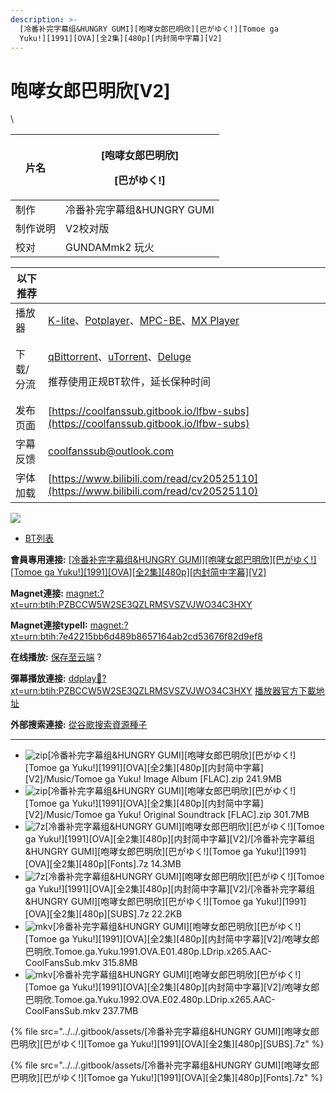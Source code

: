 ```yaml
---
description: >-
  [冷番补完字幕组&HUNGRY GUMI][咆哮女郎巴明欣][巴がゆく!][Tomoe ga
  Yuku!][1991][OVA][全2集][480p][内封简中字幕][V2]
---
```


# 咆哮女郎巴明欣\[V2]

\


| 片名   | <p>[咆哮女郎巴明欣]</p><p>[巴がゆく!]</p> |
| ---- | ------------------------------ |
| 制作   | 冷番补完字幕组\&HUNGRY GUMI           |
| 制作说明 | V2校对版                          |
| 校对   | GUNDAMmk2 玩火                   |

&#x20;

| 以下推荐  |                                                                                                                                                                                                                                              |
| ----- | -------------------------------------------------------------------------------------------------------------------------------------------------------------------------------------------------------------------------------------------- |
| 播放器   | [K-lite](https://codecguide.com/download\_kl.htm)、[Potplayer](https://potplayer.daum.net/)、[MPC-BE](https://sourceforge.net/projects/mpcbe/)、[MX Player](https://www.lanzoui.com/b688551)                                                    |
| 下载/分流 | <p><a href="https://github.com/c0re100/qBittorrent-Enhanced-Edition/releases">qBittorrent</a>、<a href="https://hungryxhz.lanzouu.com/iUAtd058gd4h">uTorrent</a>、<a href="https://deluge-torrent.org/">Deluge</a></p><p>推荐使用正规BT软件，延长保种时间</p> |
| 发布页面  | [https://coolfanssub.gitbook.io/lfbw-subs](https://coolfanssub.gitbook.io/lfbw-subs)                                                                                                                                                         |
| 字幕反馈  | coolfanssub@outlook.com                                                                                                                                                                                                                      |
| 字体加载  | [https://www.bilibili.com/read/cv20525110](https://www.bilibili.com/read/cv20525110)                                                                                                                                                         |

&#x20;

&#x20;

![](https://img.gejiba.com/images/978071a1a11bf17e9f995c7a73e90c02.jpg)



* [BT列表](https://share.dmhy.org/topics/view/640163\_HUNGRY\_GUMI\_!\_Tomoe\_ga\_Yuku!\_1991\_OVA\_2\_480p\_V2.html#tabs-1)

**會員專用連接:** [\[冷番补完字幕组\&HUNGRY GUMI\]\[咆哮女郎巴明欣\]\[巴がゆく!\]\[Tomoe ga Yuku!\]\[1991\]\[OVA\]\[全2集\]\[480p\]\[内封简中字幕\]\[V2\]](https://dl.dmhy.org/2023/05/14/7e42215bb6d489b8657164ab2cd53676f82d9ef8.torrent)

**Magnet連接:** [magnet:?xt=urn:btih:PZBCCW5W2SE3QZLRMSVSZVJWO34C3HXY](https://magnet/?xt=urn:btih:PZBCCW5W2SE3QZLRMSVSZVJWO34C3HXY\&dn=\&tr=http%3A%2F%2F104.143.10.186%3A8000%2Fannounce\&tr=udp%3A%2F%2F104.143.10.186%3A8000%2Fannounce\&tr=http%3A%2F%2Ftracker.openbittorrent.com%3A80%2Fannounce\&tr=http%3A%2F%2Ftracker3.itzmx.com%3A6961%2Fannounce\&tr=http%3A%2F%2Ftracker4.itzmx.com%3A2710%2Fannounce\&tr=http%3A%2F%2Ftracker.publicbt.com%3A80%2Fannounce\&tr=http%3A%2F%2Ftracker.prq.to%2Fannounce\&tr=http%3A%2F%2Fopen.acgtracker.com%3A1096%2Fannounce\&tr=https%3A%2F%2Ft-115.rhcloud.com%2Fonly\_for\_ylbud\&tr=http%3A%2F%2Ftracker1.itzmx.com%3A8080%2Fannounce\&tr=http%3A%2F%2Ftracker2.itzmx.com%3A6961%2Fannounce\&tr=udp%3A%2F%2Ftracker1.itzmx.com%3A8080%2Fannounce\&tr=udp%3A%2F%2Ftracker2.itzmx.com%3A6961%2Fannounce\&tr=udp%3A%2F%2Ftracker3.itzmx.com%3A6961%2Fannounce\&tr=udp%3A%2F%2Ftracker4.itzmx.com%3A2710%2Fannounce\&tr=http%3A%2F%2Fnyaa.tracker.wf%3A7777%2Fannounce)

**Magnet連接typeII:** [magnet:?xt=urn:btih:7e42215bb6d489b8657164ab2cd53676f82d9ef8](https://magnet/?xt=urn:btih:7e42215bb6d489b8657164ab2cd53676f82d9ef8)

**在线播放:** [保存至云端](https://mypikpak.com/drive/url-checker?url=magnet:?xt=urn:btih:7e42215bb6d489b8657164ab2cd53676f82d9ef8) ?

**彈幕播放連接:** [ddplay:magnet:?xt=urn:btih:PZBCCW5W2SE3QZLRMSVSZVJWO34C3HXY](ddplay:magnet:?xt=urn:btih:PZBCCW5W2SE3QZLRMSVSZVJWO34C3HXY\&dn=\&tr=http%3A%2F%2F104.143.10.186%3A8000%2Fannounce\&tr=udp%3A%2F%2F104.143.10.186%3A8000%2Fannounce\&tr=http%3A%2F%2Ftracker.openbittorrent.com%3A80%2Fannounce\&tr=http%3A%2F%2Ftracker3.itzmx.com%3A6961%2Fannounce\&tr=http%3A%2F%2Ftracker4.itzmx.com%3A2710%2Fannounce\&tr=http%3A%2F%2Ftracker.publicbt.com%3A80%2Fannounce\&tr=http%3A%2F%2Ftracker.prq.to%2Fannounce\&tr=http%3A%2F%2Fopen.acgtracker.com%3A1096%2Fannounce\&tr=https%3A%2F%2Ft-115.rhcloud.com%2Fonly\_for\_ylbud\&tr=http%3A%2F%2Ftracker1.itzmx.com%3A8080%2Fannounce\&tr=http%3A%2F%2Ftracker2.itzmx.com%3A6961%2Fannounce\&tr=udp%3A%2F%2Ftracker1.itzmx.com%3A8080%2Fannounce\&tr=udp%3A%2F%2Ftracker2.itzmx.com%3A6961%2Fannounce\&tr=udp%3A%2F%2Ftracker3.itzmx.com%3A6961%2Fannounce\&tr=udp%3A%2F%2Ftracker4.itzmx.com%3A2710%2Fannounce\&tr=http%3A%2F%2Fnyaa.tracker.wf%3A7777%2Fannounce) [播放器官方下載地址](http://www.dandanplay.com/?from=dmhy)

**外部搜索連接:** [從谷歌搜索資源種子](https://www.google.com/search?oe=utf-8\&q=7e42215bb6d489b8657164ab2cd53676f82d9ef8)

***

* ![zip](https://share.dmhy.org/images/icon/zip.gif)\[冷番补完字幕组\&HUNGRY GUMI]\[咆哮女郎巴明欣]\[巴がゆく!]\[Tomoe ga Yuku!]\[1991]\[OVA]\[全2集]\[480p]\[内封简中字幕]\[V2]/Music/Tomoe ga Yuku! Image Album \[FLAC].zip 241.9MB
* ![zip](https://share.dmhy.org/images/icon/zip.gif)\[冷番补完字幕组\&HUNGRY GUMI]\[咆哮女郎巴明欣]\[巴がゆく!]\[Tomoe ga Yuku!]\[1991]\[OVA]\[全2集]\[480p]\[内封简中字幕]\[V2]/Music/Tomoe ga Yuku! Original Soundtrack \[FLAC].zip 301.7MB
* ![7z](https://share.dmhy.org/images/icon/7z.gif)\[冷番补完字幕组\&HUNGRY GUMI]\[咆哮女郎巴明欣]\[巴がゆく!]\[Tomoe ga Yuku!]\[1991]\[OVA]\[全2集]\[480p]\[内封简中字幕]\[V2]/\[冷番补完字幕组\&HUNGRY GUMI]\[咆哮女郎巴明欣]\[巴がゆく!]\[Tomoe ga Yuku!]\[1991]\[OVA]\[全2集]\[480p]\[Fonts].7z 14.3MB
* ![7z](https://share.dmhy.org/images/icon/7z.gif)\[冷番补完字幕组\&HUNGRY GUMI]\[咆哮女郎巴明欣]\[巴がゆく!]\[Tomoe ga Yuku!]\[1991]\[OVA]\[全2集]\[480p]\[内封简中字幕]\[V2]/\[冷番补完字幕组\&HUNGRY GUMI]\[咆哮女郎巴明欣]\[巴がゆく!]\[Tomoe ga Yuku!]\[1991]\[OVA]\[全2集]\[480p]\[SUBS].7z 22.2KB
* ![mkv](https://share.dmhy.org/images/icon/mkv.gif)\[冷番补完字幕组\&HUNGRY GUMI]\[咆哮女郎巴明欣]\[巴がゆく!]\[Tomoe ga Yuku!]\[1991]\[OVA]\[全2集]\[480p]\[内封简中字幕]\[V2]/咆哮女郎巴明欣.Tomoe.ga.Yuku.1991.OVA.E01.480p.LDrip.x265.AAC-CoolFansSub.mkv 315.8MB
* ![mkv](https://share.dmhy.org/images/icon/mkv.gif)\[冷番补完字幕组\&HUNGRY GUMI]\[咆哮女郎巴明欣]\[巴がゆく!]\[Tomoe ga Yuku!]\[1991]\[OVA]\[全2集]\[480p]\[内封简中字幕]\[V2]/咆哮女郎巴明欣.Tomoe.ga.Yuku.1992.OVA.E02.480p.LDrip.x265.AAC-CoolFansSub.mkv 237.7MB

{% file src="../../.gitbook/assets/[冷番补完字幕组&HUNGRY GUMI][咆哮女郎巴明欣][巴がゆく!][Tomoe ga Yuku!][1991][OVA][全2集][480p][SUBS].7z" %}

{% file src="../../.gitbook/assets/[冷番补完字幕组&HUNGRY GUMI][咆哮女郎巴明欣][巴がゆく!][Tomoe ga Yuku!][1991][OVA][全2集][480p][Fonts].7z" %}
